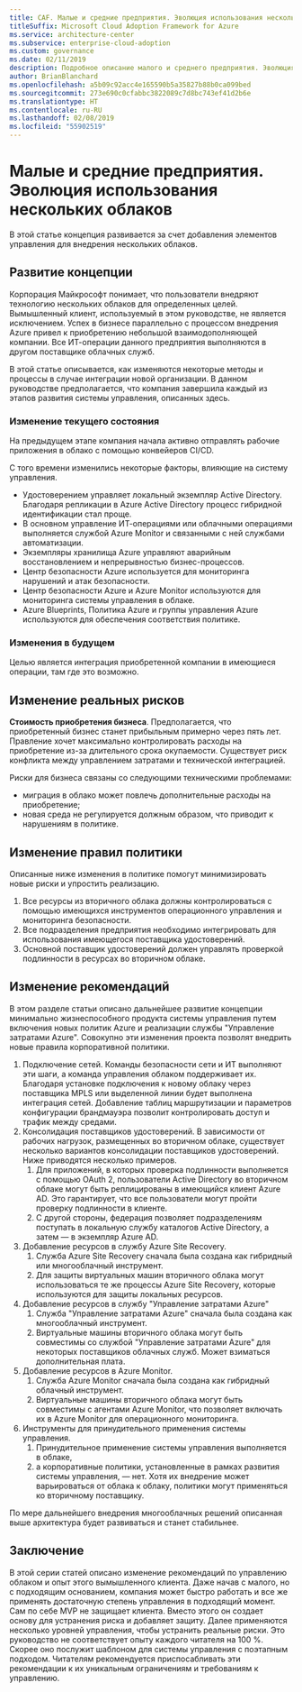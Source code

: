 ```yaml
---
title: CAF. Малые и средние предприятия. Эволюция использования нескольких облаков
titleSuffix: Microsoft Cloud Adoption Framework for Azure
ms.service: architecture-center
ms.subservice: enterprise-cloud-adoption
ms.custom: governance
ms.date: 02/11/2019
description: Подробное описание малого и среднего предприятия. Эволюция использования нескольких облаков
author: BrianBlanchard
ms.openlocfilehash: a5b09c92acc4e165590b5a35827b88b0ca099bed
ms.sourcegitcommit: 273e690c0cfabbc3822089c7d8bc743ef41d2b6e
ms.translationtype: HT
ms.contentlocale: ru-RU
ms.lasthandoff: 02/08/2019
ms.locfileid: "55902519"
---
```

# <a name="small-to-medium-enterprise-multi-cloud-evolution"></a>Малые и средние предприятия. Эволюция использования нескольких облаков

В этой статье концепция развивается за счет добавления элементов управления для внедрения нескольких облаков.

## <a name="evolution-of-the-narrative"></a>Развитие концепции

Корпорация Майкрософт понимает, что пользователи внедряют технологию нескольких облаков для определенных целей. Вымышленный клиент, используемый в этом руководстве, не является исключением. Успех в бизнесе параллельно с процессом внедрения Azure привел к приобретению небольшой взаимодополняющей компании. Все ИТ-операции данного предприятия выполняются в другом поставщике облачных служб.

В этой статье описывается, как изменяются некоторые методы и процессы в случае интеграции новой организации. В данном руководстве предполагается, что компания завершила каждый из этапов развития системы управления, описанных здесь.

### <a name="evolution-of-the-current-state"></a>Изменение текущего состояния

На предыдущем этапе компания начала активно отправлять рабочие приложения в облако с помощью конвейеров CI/CD.

С того времени изменились некоторые факторы, влияющие на систему управления.

- Удостоверением управляет локальный экземпляр Active Directory. Благодаря репликации в Azure Active Directory процесс гибридной идентификации стал проще.
- В основном управление ИТ-операциями или облачными операциями выполняется службой Azure Monitor и связанными с ней службами автоматизации.
- Экземпляры хранилища Azure управляют аварийным восстановлением и непрерывностью бизнес-процессов.
- Центр безопасности Azure используется для мониторинга нарушений и атак безопасности.
- Центр безопасности Azure и Azure Monitor используются для мониторинга системы управления в облаке.
- Azure Blueprints, Политика Azure и группы управления Azure используются для обеспечения соответствия политике.

### <a name="evolution-of-the-future-state"></a>Изменения в будущем

Целью является интеграция приобретенной компании в имеющиеся операции, там где это возможно.

## <a name="evolution-of-tangible-risks"></a>Изменение реальных рисков

**Стоимость приобретения бизнеса**. Предполагается, что приобретенный бизнес станет прибыльным примерно через пять лет. Правление хочет максимально контролировать расходы на приобретение из-за длительного срока окупаемости. Существует риск конфликта между управлением затратами и технической интеграцией.

Риски для бизнеса связаны со следующими техническими проблемами:

- миграция в облако может повлечь дополнительные расходы на приобретение;
- новая среда не регулируется должным образом, что приводит к нарушениям в политике.

## <a name="evolution-of-the-policy-statements"></a>Изменение правил политики

Описанные ниже изменения в политике помогут минимизировать новые риски и упростить реализацию.

1. Все ресурсы из вторичного облака должны контролироваться с помощью имеющихся инструментов операционного управления и мониторинга безопасности.
2. Все подразделения предприятия необходимо интегрировать для использования имеющегося поставщика удостоверений.
3. Основной поставщик удостоверений должен управлять проверкой подлинности в ресурсах во вторичном облаке.

## <a name="evolution-of-the-best-practices"></a>Изменение рекомендаций

В этом разделе статьи описано дальнейшее развитие концепции минимально жизнеспособного продукта системы управления путем включения новых политик Azure и реализации службы "Управление затратами Azure". Совокупно эти изменения проекта позволят внедрить новые правила корпоративной политики.

1. Подключение сетей. Команды безопасности сети и ИТ выполняют эти шаги, а команда управления облаком поддерживает их. Благодаря установке подключения к новому облаку через поставщика MPLS или выделенной линии будет выполнена интеграция сетей. Добавление таблиц маршрутизации и параметров конфигурации брандмауэра позволит контролировать доступ и трафик между средами.
2. Консолидация поставщиков удостоверений. В зависимости от рабочих нагрузок, размещенных во вторичном облаке, существует несколько вариантов консолидации поставщиков удостоверений. Ниже приводятся несколько примеров.
    1. Для приложений, в которых проверка подлинности выполняется с помощью OAuth 2, пользователи Active Directory во вторичном облаке могут быть реплицированы в имеющийся клиент Azure AD. Это гарантирует, что все пользователи могут пройти проверку подлинности в клиенте.
    2. С другой стороны, федерация позволяет подразделениям поступать в локальную службу каталогов Active Directory, а затем — в экземпляр Azure AD.
3. Добавление ресурсов в службу Azure Site Recovery.
    1. Служба Azure Site Recovery сначала была создана как гибридный или многооблачный инструмент.
    2. Для защиты виртуальных машин вторичного облака могут использоваться те же процессы Azure Site Recovery, которые используются для защиты локальных ресурсов.
4. Добавление ресурсов в службу "Управление затратами Azure"
    1. Служба "Управление затратами Azure" сначала была создана как многооблачный инструмент.
    2. Виртуальные машины вторичного облака могут быть совместимы со службой "Управление затратами Azure" для некоторых поставщиков облачных служб. Может взиматься дополнительная плата.
5. Добавление ресурсов в Azure Monitor.
    1. Служба Azure Monitor сначала была создана как гибридный облачный инструмент.
    2. Виртуальные машины вторичного облака могут быть совместимы с агентами Azure Monitor, что позволяет включать их в Azure Monitor для операционного мониторинга.
6. Инструменты для принудительного применения системы управления.
    1. Принудительное применение системы управления выполняется в облаке,
    2. а корпоративные политики, установленные в рамках развития системы управления, — нет. Хотя их внедрение может варьироваться от облака к облаку, политики могут применяться ко вторичному поставщику.

По мере дальнейшего внедрения многооблачных решений описанная выше архитектура будет развиваться и станет стабильнее.

## <a name="conclusion"></a>Заключение

В этой серии статей описано изменение рекомендаций по управлению облаком и опыт этого вымышленного клиента. Даже начав с малого, но с подходящим основанием, компания может быстро работать и все же применять достаточную степень управления в подходящий момент. Сам по себе MVP не защищает клиента. Вместо этого он создает основу для устранения риска и добавляет защиту. Далее применяются несколько уровней управления, чтобы устранить реальные риски. Это руководство не соответствует опыту каждого читателя на 100 %. Скорее оно послужит шаблоном для системы управления с поэтапным подходом. Читателям рекомендуется приспосабливать эти рекомендации к их уникальным ограничениям и требованиям к управлению.
